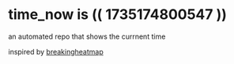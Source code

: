 # time_now is (( 1735174800547 ))

an automated repo that shows the currnent time

inspired by [breakingheatmap](https://github.com/breakingheatmap/breakingheatmap)